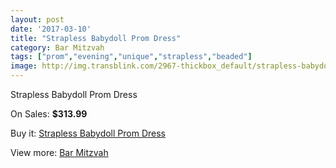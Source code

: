 ```yaml
---
layout: post
date: '2017-03-10'
title: "Strapless Babydoll Prom Dress"
category: Bar Mitzvah
tags: ["prom","evening","unique","strapless","beaded"]
image: http://img.transblink.com/2967-thickbox_default/strapless-babydoll-prom-dress.jpg
---
```

Strapless Babydoll Prom Dress

On Sales: **$313.99**
<a href="https://www.transblink.com/en/bar-mitzvah/942-strapless-babydoll-prom-dress.html"><amp-img layout="responsive" width="600" height="600" src="//img.transblink.com/2967-thickbox_default/strapless-babydoll-prom-dress.jpg" alt="Strapless Babydoll Prom Dress 0" /></a>
<a href="https://www.transblink.com/en/bar-mitzvah/942-strapless-babydoll-prom-dress.html"><amp-img layout="responsive" width="600" height="600" src="//img.transblink.com/2971-thickbox_default/strapless-babydoll-prom-dress.jpg" alt="Strapless Babydoll Prom Dress 1" /></a>
<a href="https://www.transblink.com/en/bar-mitzvah/942-strapless-babydoll-prom-dress.html"><amp-img layout="responsive" width="600" height="600" src="//img.transblink.com/2970-thickbox_default/strapless-babydoll-prom-dress.jpg" alt="Strapless Babydoll Prom Dress 2" /></a>
<a href="https://www.transblink.com/en/bar-mitzvah/942-strapless-babydoll-prom-dress.html"><amp-img layout="responsive" width="600" height="600" src="//img.transblink.com/2969-thickbox_default/strapless-babydoll-prom-dress.jpg" alt="Strapless Babydoll Prom Dress 3" /></a>
<a href="https://www.transblink.com/en/bar-mitzvah/942-strapless-babydoll-prom-dress.html"><amp-img layout="responsive" width="600" height="600" src="//img.transblink.com/2968-thickbox_default/strapless-babydoll-prom-dress.jpg" alt="Strapless Babydoll Prom Dress 4" /></a>

Buy it: [Strapless Babydoll Prom Dress](https://www.transblink.com/en/bar-mitzvah/942-strapless-babydoll-prom-dress.html "Strapless Babydoll Prom Dress")

View more: [Bar Mitzvah](https://www.transblink.com/en/2-bar-mitzvah "Bar Mitzvah")